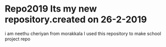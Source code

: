 # Repo2019 Its my new repository.created on 26-2-2019
i am neethu cheriyan
from morakkala
I used this repository to make school project
repo
